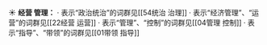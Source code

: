 ☀ <span class="category">**经营 管理：**</span>
· 表示“政治统治”的词群见[[54统治 治理]]
· 表示“经济管理”、“运营”的词群见[[22经营 运营]]
· 表示“管理”、“控制”的词群见[[04管理 控制]]
· 表示“指导”、“带领”的词群见[[01带领 指导]]
